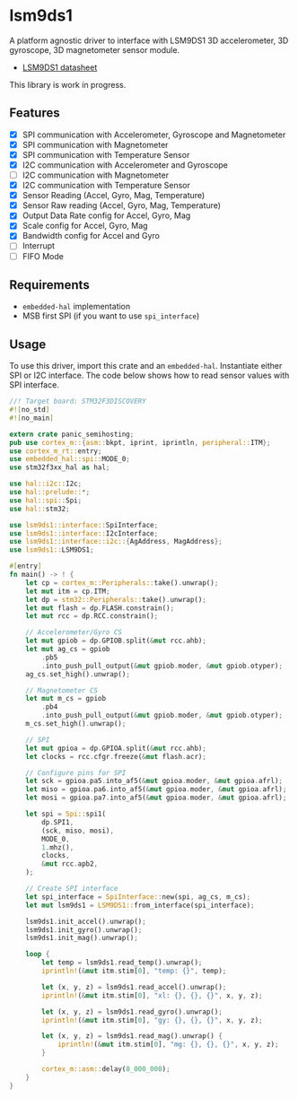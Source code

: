 # lsm9ds1

A platform agnostic driver to interface with LSM9DS1 3D accelerometer, 3D gyroscope, 3D magnetometer sensor module.

* [LSM9DS1 datasheet](https://www.st.com/resource/en/datasheet/lsm9ds1.pdf)

This library is work in progress.

## Features

* [x] SPI communication with Accelerometer, Gyroscope and Magnetometer
* [x] SPI communication with Magnetometer
* [x] SPI communication with Temperature Sensor
* [x] I2C communication with Accelerometer and Gyroscope
* [ ] I2C communication with Magnetometer
* [x] I2C communication with Temperature Sensor
* [x] Sensor Reading (Accel, Gyro, Mag, Temperature)
* [x] Sensor Raw reading (Accel, Gyro, Mag, Temperature)
* [x] Output Data Rate config for Accel, Gyro, Mag
* [x] Scale config for Accel, Gyro, Mag
* [x] Bandwidth config for Accel and Gyro
* [ ] Interrupt
* [ ] FIFO Mode

## Requirements
* `embedded-hal` implementation
* MSB first SPI (if you want to use `spi_interface`)

## Usage

To use this driver, import this crate and an `embedded-hal`. Instantiate either SPI or I2C interface. The code below shows how to read sensor values with SPI interface.

```rust
//! Target board: STM32F3DISCOVERY
#![no_std]
#![no_main]

extern crate panic_semihosting;
pub use cortex_m::{asm::bkpt, iprint, iprintln, peripheral::ITM};
use cortex_m_rt::entry;
use embedded_hal::spi::MODE_0;
use stm32f3xx_hal as hal;

use hal::i2c::I2c;
use hal::prelude::*;
use hal::spi::Spi;
use hal::stm32;

use lsm9ds1::interface::SpiInterface;
use lsm9ds1::interface::I2cInterface;
use lsm9ds1::interface::i2c::{AgAddress, MagAddress};
use lsm9ds1::LSM9DS1;

#[entry]
fn main() -> ! {
    let cp = cortex_m::Peripherals::take().unwrap();
    let mut itm = cp.ITM;
    let dp = stm32::Peripherals::take().unwrap();
    let mut flash = dp.FLASH.constrain();
    let mut rcc = dp.RCC.constrain();

    // Accelerometer/Gyro CS
    let mut gpiob = dp.GPIOB.split(&mut rcc.ahb);
    let mut ag_cs = gpiob
        .pb5
        .into_push_pull_output(&mut gpiob.moder, &mut gpiob.otyper);
    ag_cs.set_high().unwrap();

    // Magnetometer CS
    let mut m_cs = gpiob
        .pb4
        .into_push_pull_output(&mut gpiob.moder, &mut gpiob.otyper);
    m_cs.set_high().unwrap();

    // SPI
    let mut gpioa = dp.GPIOA.split(&mut rcc.ahb);
    let clocks = rcc.cfgr.freeze(&mut flash.acr);

    // Configure pins for SPI
    let sck = gpioa.pa5.into_af5(&mut gpioa.moder, &mut gpioa.afrl);
    let miso = gpioa.pa6.into_af5(&mut gpioa.moder, &mut gpioa.afrl);
    let mosi = gpioa.pa7.into_af5(&mut gpioa.moder, &mut gpioa.afrl);

    let spi = Spi::spi1(
        dp.SPI1,
        (sck, miso, mosi),
        MODE_0,
        1.mhz(),
        clocks,
        &mut rcc.apb2,
    );

    // Create SPI interface
    let spi_interface = SpiInterface::new(spi, ag_cs, m_cs);
    let mut lsm9ds1 = LSM9DS1::from_interface(spi_interface);

    lsm9ds1.init_accel().unwrap();
    lsm9ds1.init_gyro().unwrap();
    lsm9ds1.init_mag().unwrap();

    loop {
        let temp = lsm9ds1.read_temp().unwrap();
        iprintln!(&mut itm.stim[0], "temp: {}", temp);

        let (x, y, z) = lsm9ds1.read_accel().unwrap();
        iprintln!(&mut itm.stim[0], "xl: {}, {}, {}", x, y, z);

        let (x, y, z) = lsm9ds1.read_gyro().unwrap();
        iprintln!(&mut itm.stim[0], "gy: {}, {}, {}", x, y, z);

        let (x, y, z) = lsm9ds1.read_mag().unwrap() {
            iprintln!(&mut itm.stim[0], "mg: {}, {}, {}", x, y, z);
        }

        cortex_m::asm::delay(8_000_000);
    }
}
```
